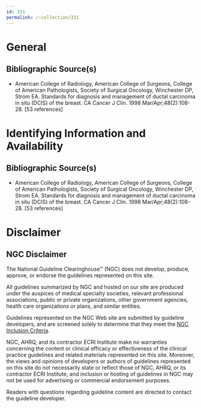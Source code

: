 ```yaml
---
id: 331
permalink: /:collection/331
---
```


# General

## Bibliographic Source(s)

- American College of Radiology, American College of Surgeons, College of American Pathologists, Society of Surgical Oncology, Winchester DP, Strom EA. Standards for diagnosis and management of ductal carcinoma in situ (DCIS) of the breast. CA Cancer J Clin. 1998 Mar/Apr;48(2):108-28. [53 references]

# Identifying Information and Availability

## Bibliographic Source(s)

- American College of Radiology, American College of Surgeons, College of American Pathologists, Society of Surgical Oncology, Winchester DP, Strom EA. Standards for diagnosis and management of ductal carcinoma in situ (DCIS) of the breast. CA Cancer J Clin. 1998 Mar/Apr;48(2):108-28. [53 references]

# Disclaimer

## NGC Disclaimer

The National Guideline Clearinghouse™ (NGC) does not develop, produce, approve, or endorse the guidelines represented on this site.

All guidelines summarized by NGC and hosted on our site are produced under the auspices of medical specialty societies, relevant professional associations, public or private organizations, other government agencies, health care organizations or plans, and similar entities.

Guidelines represented on the NGC Web site are submitted by guideline developers, and are screened solely to determine that they meet the [NGC Inclusion Criteria](/help-and-about/summaries/inclusion-criteria).

NGC, AHRQ, and its contractor ECRI Institute make no warranties concerning the content or clinical efficacy or effectiveness of the clinical practice guidelines and related materials represented on this site. Moreover, the views and opinions of developers or authors of guidelines represented on this site do not necessarily state or reflect those of NGC, AHRQ, or its contractor ECRI Institute, and inclusion or hosting of guidelines in NGC may not be used for advertising or commercial endorsement purposes.

Readers with questions regarding guideline content are directed to contact the guideline developer.

